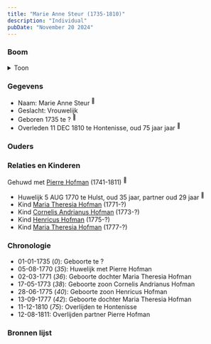 ```yaml
---
title: "Marie Anne Steur (1735-1810)"
description: "Individual"
pubDate: "November 20 2024"
---
```


### Boom
<details><summary>Toon</summary>

![test](https://www.plantuml.com/plantuml/svg/dPJ1JkCm48RlVeeHFUofKj9iIAcgGjjDbrs9LRN0OOLGvSH3QzMnAziHgb3VdGc9IWaITBdPdh7dy_o_VU4yjxui57DhgJVSyW8odg-NrfHQJ8qo5hpbsb48jMShAH1oQNE5zHYBZTz2WKM6rjLBpgD5uxSRP0Udveex1qyC02R62hGtAvclDJet71PSwj488hPZx1lCNqevnkej9rVSIeInrWZN7ajx0jp1ho08ubFOx-tC9ccKHbJWwK6Y4ZiO3ZAURHUPyLxXO0HX4iLmVX1swrAf1TTYaLlZN6O8fieBuKSwXR0V1d1fj4SjdSCAhU6PIxGMAVPGSFqA4mDqqcWMpoOVGdmF3q_zdAO7uzkV5KtubgQ16GuUKGYfbvGRrwb94hnGpOYg5q17oUNARr4fyqXakyEsShXPaLYE1gthdFRXY9xsu6hyjwf8FIDyJbxw_4hdfCAUOcgiHYKTwIk8HvVk7SdPSOqbb7yLIlHLb4lKLkRl0PBW681U7txV_ga0ugy2VAm8zVWObqTmdSuhZEI_CPetrUqsrc6DhryN6ajr6ukqvcTlvqahFmbPuwpk7NqK0lNzVcCZT2kGr0WaG3iGCdQ1Mj37zGm0)
</details>

### Gegevens
- Naam: Marie Anne Steur <sup><a href="../s00074/" style="text-decoration:none" title="Overlijden Pierre Hofman 12-8-1811">:link:</a></sup>
- Geslacht: Vrouwelijk
- Geboren 1735 te ? <sup><a href="../s00094/" style="text-decoration:none" title="Overlijden Anne Marie Stuur 11-12-1810">:link:</a></sup>
- Overleden 11 DEC 1810 te Hontenisse, oud 75 jaar jaar <sup><a href="../s00094/" style="text-decoration:none" title="Overlijden Anne Marie Stuur 11-12-1810">:link:</a></sup>

### Ouders

### Relaties en Kinderen

Gehuwd met [Pierre Hofman](../i00055/) (1741-1811) <sup><a href="../s00089/" style="text-decoration:none" title="Huwelijk Pieter Hofman en Maria Anna Steur 05-08-1770 ">:link:</a></sup>
- Huwelijk 5 AUG 1770 te Hulst, oud 35 jaar, partner oud 29 jaar <sup><a href="../s00089/" style="text-decoration:none" title="Huwelijk Pieter Hofman en Maria Anna Steur 05-08-1770 ">:link:</a></sup>
- Kind [Maria Theresia Hofman](../i00068/) (1771-?)
- Kind [Cornelis Andrianus Hofman](../i00069/) (1773-?)
- Kind [Henricus Hofman](../i00070/) (1775-?)
- Kind [Maria Theresia Hofman](../i00071/) (1777-?)

### Chronologie
- 01-01-1735 (<i>0</i>): Geboorte te ?
- 05-08-1770 (<i>35</i>): Huwelijk met Pierre Hofman
- 02-03-1771 (<i>36</i>): Geboorte dochter Maria Theresia Hofman
- 17-05-1773 (<i>38</i>): Geboorte zoon Cornelis Andrianus Hofman
- 28-06-1775 (<i>40</i>): Geboorte zoon Henricus Hofman
- 13-09-1777 (<i>42</i>): Geboorte dochter Maria Theresia Hofman
- 11-12-1810 (<i>75</i>): Overlijden te Hontenisse
- 12-08-1811: Overlijden partner Pierre Hofman

### Bronnen lijst